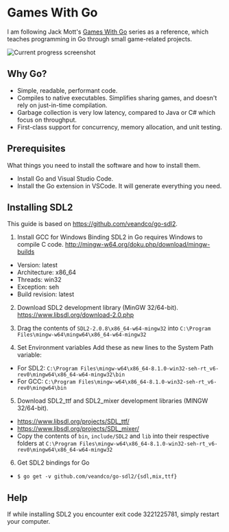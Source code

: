 # Games With Go

I am following Jack Mott's [Games With Go](https://www.youtube.com/watch?v=9D4yH7e_ea8) series as a reference, which teaches programming in Go through small game-related projects.

![Current progress screenshot](https://i.imgur.com/HwTn8A1.png)

## Why Go?

- Simple, readable, performant code.
- Compiles to native executables. Simplifies sharing games, and doesn't rely on just-in-time compilation.
- Garbage collection is very low latency, compared to Java or C# which focus on throughput.
- First-class support for concurrency, memory allocation, and unit testing.

## Prerequisites

What things you need to install the software and how to install them.

- Install Go and Visual Studio Code.
- Install the Go extension in VSCode. It will generate everything you need.

## Installing SDL2

This guide is based on https://github.com/veandco/go-sdl2.

1. Install GCC for Windows
Binding SDL2 in Go requires Windows to compile C code.
http://mingw-w64.org/doku.php/download/mingw-builds

- Version: latest
- Architecture: x86_64
- Threads: win32
- Exception: seh
- Build revision: latest

2. Download SDL2 development library (MinGW 32/64-bit). https://www.libsdl.org/download-2.0.php

3. Drag the contents of `SDL2-2.0.8\x86_64-w64-mingw32` into `C:\Program Files\mingw-w64\mingw64\x86_64-w64-mingw32`

4. Set Environment variables
Add these as new lines to the System Path variable:
- For SDL2: `C:\Program Files\mingw-w64\x86_64-8.1.0-win32-seh-rt_v6-rev0\mingw64\x86_64-w64-mingw32\bin`
- For GCC: `C:\Program Files\mingw-w64\x86_64-8.1.0-win32-seh-rt_v6-rev0\mingw64\bin`

5. Download SDL2_ttf and SDL2_mixer development libraries (MINGW 32/64-bit). 
- https://www.libsdl.org/projects/SDL_ttf/
- https://www.libsdl.org/projects/SDL_mixer/
- Copy the contents of `bin`, `include/SDL2` and `lib` into their respective folders at `C:\Program Files\mingw-w64\x86_64-8.1.0-win32-seh-rt_v6-rev0\mingw64\x86_64-w64-mingw32`

6. Get SDL2 bindings for Go
- `$ go get -v github.com/veandco/go-sdl2/{sdl,mix,ttf}`

## Help

If while installing SDL2 you encounter exit code 3221225781, simply restart your computer.